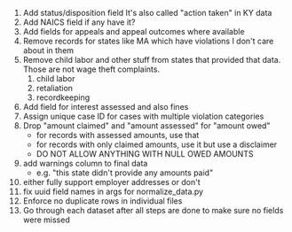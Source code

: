 1. Add status/disposition field
    It's also called "action taken" in KY data
2. Add NAICS field if any have it? 
3. Add fields for appeals and appeal outcomes where available
4. Remove records for states like MA which have violations I don't care about in them
5. Remove child labor and other stuff from states that provided that data. Those are not wage theft complaints. 
    1. child labor
    2. retaliation
    3. recordkeeping
6. Add field for interest assessed and also fines
7. Assign unique case ID for cases with multiple violation categories
8. Drop "amount claimed" and "amount assessed" for "amount owed"
    - for records with assessed amounts, use that
    - for records with only claimed amounts, use it but use a disclaimer
    - DO NOT ALLOW ANYTHING WITH NULL OWED AMOUNTS
9. add warnings column to final data
    - e.g. "this state didn't provide any amounts paid"
10. either fully support employer addresses or don't
11. fix uuid field names in args for normalize_data.py
11. Enforce no duplicate rows in individual files
12. Go through each dataset after all steps are done to make sure no fields were missed